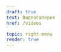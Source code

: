 ```yaml
---
draft: true
text: Видеогалерея
href: /videos

topic: right-menu
render: true
---
```

<!-- 
::: sumbenu-item {href="/praktiki/razdel-mudrosti"}
Сатсанги Свами Вишнудевананда Гири
:::

::: sumbenu-item {href="/praktiki/razdel-mudrosti"}
Краткие наставления Свами Вишнудевананда Гири
:::

::: sumbenu-item {href="/praktiki/razdel-energii"}
Лекции санньяси
:::

::: sumbenu-item {href="/praktiki/praktiki-prizyvaniya-bogov-i-svyatykh"}
Беседы с Мастером
:::

::: sumbenu-item {href="/praktiki/molitvi"}
Духовные практики
:::

::: sumbenu-item {href="/praktiki/mantri"}
Интервью Свами Вишнудевананда Гири
:::

::: sumbenu-item {href="/praktiki/mantri"}
Выступления Свами Вишнудевананда Гири
:::

::: sumbenu-item {href="/praktiki/mantri"}
Фильмы о Дхарме
:::

::: sumbenu-item {href="/praktiki/mantri"}
Интервью наших друзей
:::

::: sumbenu-item {href="/praktiki/mantri"}
Архив
::: -->
